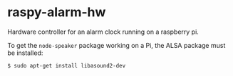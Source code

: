 # raspy-alarm-hw

Hardware controller for an alarm clock running on a raspberry pi.

To get the `node-speaker` package working on a Pi, the ALSA package must be installed:

```bash
$ sudo apt-get install libasound2-dev
```
